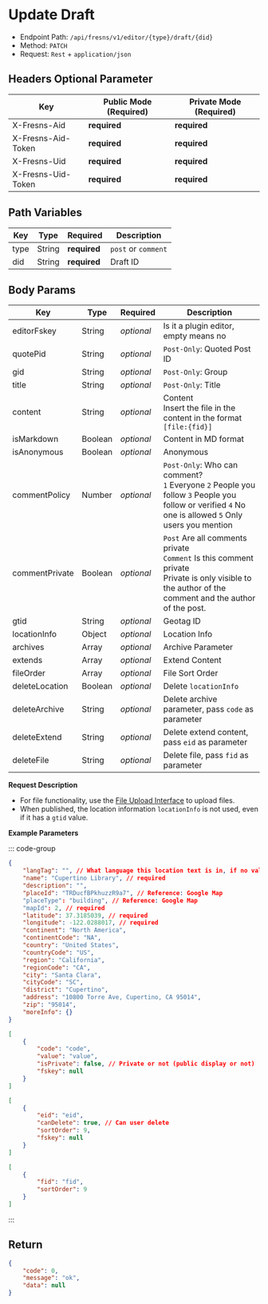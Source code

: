 # Update Draft

- Endpoint Path: `/api/fresns/v1/editor/{type}/draft/{did}`
- Method: `PATCH`
- Request: `Rest` + `application/json`

## Headers Optional Parameter

| Key | Public Mode (Required) | Private Mode (Required) |
| --- | --- | --- |
| X-Fresns-Aid | **required** | **required** |
| X-Fresns-Aid-Token | **required** | **required** |
| X-Fresns-Uid | **required** | **required** |
| X-Fresns-Uid-Token | **required** | **required** |

## Path Variables

| Key | Type | Required | Description |
| --- | --- | --- | --- |
| type | String | **required** | `post` or `comment` |
| did | String | **required** | Draft ID |

## Body Params

| Key | Type | Required | Description |
| --- | --- | --- | --- |
| editorFskey | String | *optional* | Is it a plugin editor, empty means no |
| quotePid | String | *optional* | `Post-Only`: Quoted Post ID |
| gid | String | *optional* | `Post-Only`: Group |
| title | String | *optional* | `Post-Only`: Title |
| content | String | *optional* | Content<br>Insert the file in the content in the format `[file:{fid}]` |
| isMarkdown | Boolean | *optional* | Content in MD format |
| isAnonymous | Boolean | *optional* | Anonymous |
| commentPolicy | Number | *optional* | `Post-Only`: Who can comment?<br>`1` Everyone `2` People you follow `3` People you follow or verified `4` No one is allowed `5` Only users you mention |
| commentPrivate | Boolean | *optional* | `Post` Are all comments private<br>`Comment` Is this comment private<br>Private is only visible to the author of the comment and the author of the post. |
| gtid | String | *optional* | Geotag ID |
| locationInfo | Object | *optional* | Location Info |
| archives | Array | *optional* | Archive Parameter |
| extends | Array | *optional* | Extend Content |
| fileOrder | Array | *optional* | File Sort Order |
| deleteLocation | Boolean | *optional* | Delete `locationInfo` |
| deleteArchive | String | *optional* | Delete archive parameter, pass `code` as parameter |
| deleteExtend | String | *optional* | Delete extend content, pass `eid` as parameter |
| deleteFile | String | *optional* | Delete file, pass `fid` as parameter |

**Request Description**

- For file functionality, use the [File Upload Interface](../common/file-upload.md) to upload files.
- When published, the location information `locationInfo` is not used, even if it has a `gtid` value.

**Example Parameters**

::: code-group
```json [Location Info]
{
    "langTag": "", // What language this location text is in, if no value then use X-Fresns-Client-Lang-Tag
    "name": "Cupertino Library", // required
    "description": "",
    "placeId": "TRDucfBPkhuzzR9a7", // Reference: Google Map
    "placeType": "building", // Reference: Google Map
    "mapId": 2, // required 
    "latitude": 37.3185039, // required 
    "longitude": -122.0288017, // required
    "continent": "North America",
    "continentCode": "NA",
    "country": "United States",
    "countryCode": "US",
    "region": "California",
    "regionCode": "CA",
    "city": "Santa Clara",
    "cityCode": "SC",
    "district": "Cupertino",
    "address": "10800 Torre Ave, Cupertino, CA 95014",
    "zip": "95014",
    "moreInfo": {}
}
```

```json [Extend Archive Info]
[
    {
        "code": "code",
        "value": "value",
        "isPrivate": false, // Private or not (public display or not)
        "fskey": null
    }
]
```

```json [Extend Content Info]
[
    {
        "eid": "eid",
        "canDelete": true, // Can user delete
        "sortOrder": 9,
        "fskey": null
    }
]
```

```json [File Sort Order]
[
    {
        "fid": "fid",
        "sortOrder": 9
    }
]
```
:::

## Return

```json
{
    "code": 0,
    "message": "ok",
    "data": null
}
```
